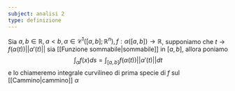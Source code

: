 ```yaml
---
subject: analisi 2
type: definizione
---
```

Sia $a,b\in\mathbb{R},a<b,\alpha\in\mathcal{C}^1([a,b];\mathbb{R}^n),f:\alpha([a,b])\to\mathbb{R}$, supponiamo che $t\to f(\alpha(t))||\alpha'(t)||$ sia [[Funzione sommabile|sommabile]] in $[a,b]$, allora poniamo
$$
\int_{\alpha}f(x)ds=\int_{[a,b]}f(\alpha(t))||\alpha'(t)||dt
$$
e lo chiameremo integrale curvilineo di prima specie di $f$ sul [[Cammino|cammino]] $\alpha$